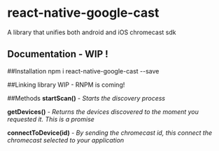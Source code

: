 # react-native-google-cast

A library that unifies both android and iOS chromecast sdk

## Documentation - WIP !

##Installation
npm i react-native-google-cast --save

##Linking library
WIP - RNPM is coming!

##Methods
**startScan()** -  *Starts the discovery process*

**getDevices()** -  *Returns the devices discovered to the moment you requested it. This is a promise*

**connectToDevice(id)** - *By sending the chromecast id, this connect the chromecast selected to your application*
